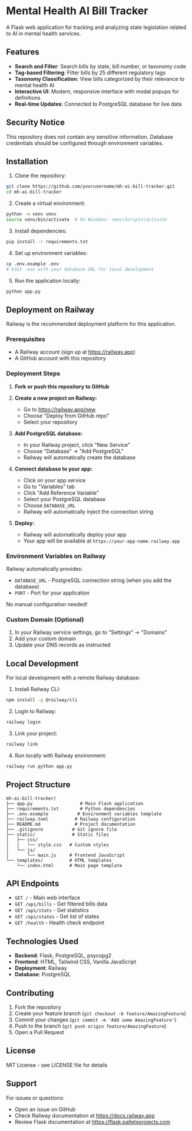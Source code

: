 # Mental Health AI Bill Tracker

A Flask web application for tracking and analyzing state legislation related to AI in mental health services.

## Features

- **Search and Filter**: Search bills by state, bill number, or taxonomy code
- **Tag-based Filtering**: Filter bills by 25 different regulatory tags
- **Taxonomy Classification**: View bills categorized by their relevance to mental health AI
- **Interactive UI**: Modern, responsive interface with modal popups for definitions
- **Real-time Updates**: Connected to PostgreSQL database for live data

## Security Notice

This repository does not contain any sensitive information. Database credentials should be configured through environment variables.

## Installation

1. Clone the repository:
```bash
git clone https://github.com/yourusername/mh-ai-bill-tracker.git
cd mh-ai-bill-tracker
```

2. Create a virtual environment:
```bash
python -m venv venv
source venv/bin/activate  # On Windows: venv\Scripts\activate
```

3. Install dependencies:
```bash
pip install -r requirements.txt
```

4. Set up environment variables:
```bash
cp .env.example .env
# Edit .env with your database URL for local development
```

5. Run the application locally:
```bash
python app.py
```

## Deployment on Railway

Railway is the recommended deployment platform for this application.

### Prerequisites
- A Railway account (sign up at https://railway.app)
- A GitHub account with this repository

### Deployment Steps

1. **Fork or push this repository to GitHub**

2. **Create a new project on Railway:**
   - Go to https://railway.app/new
   - Choose "Deploy from GitHub repo"
   - Select your repository

3. **Add PostgreSQL database:**
   - In your Railway project, click "New Service"
   - Choose "Database" → "Add PostgreSQL"
   - Railway will automatically create the database

4. **Connect database to your app:**
   - Click on your app service
   - Go to "Variables" tab
   - Click "Add Reference Variable"
   - Select your PostgreSQL database
   - Choose `DATABASE_URL`
   - Railway will automatically inject the connection string

5. **Deploy:**
   - Railway will automatically deploy your app
   - Your app will be available at `https://your-app-name.railway.app`

### Environment Variables on Railway

Railway automatically provides:
- `DATABASE_URL` - PostgreSQL connection string (when you add the database)
- `PORT` - Port for your application

No manual configuration needed!

### Custom Domain (Optional)

1. In your Railway service settings, go to "Settings" → "Domains"
2. Add your custom domain
3. Update your DNS records as instructed

## Local Development

For local development with a remote Railway database:

1. Install Railway CLI:
```bash
npm install -g @railway/cli
```

2. Login to Railway:
```bash
railway login
```

3. Link your project:
```bash
railway link
```

4. Run locally with Railway environment:
```bash
railway run python app.py
```

## Project Structure

```
mh-ai-bill-tracker/
├── app.py                  # Main Flask application
├── requirements.txt        # Python dependencies
├── .env.example           # Environment variables template
├── railway.toml          # Railway configuration
├── README.md             # Project documentation
├── .gitignore           # Git ignore file
├── static/              # Static files
│   ├── css/
│   │   └── style.css   # Custom styles
│   └── js/
│       └── main.js     # Frontend JavaScript
└── templates/          # HTML templates
    └── index.html      # Main page template
```

## API Endpoints

- `GET /` - Main web interface
- `GET /api/bills` - Get filtered bills data
- `GET /api/stats` - Get statistics
- `GET /api/states` - Get list of states
- `GET /health` - Health check endpoint

## Technologies Used

- **Backend**: Flask, PostgreSQL, psycopg2
- **Frontend**: HTML, Tailwind CSS, Vanilla JavaScript
- **Deployment**: Railway
- **Database**: PostgreSQL

## Contributing

1. Fork the repository
2. Create your feature branch (`git checkout -b feature/AmazingFeature`)
3. Commit your changes (`git commit -m 'Add some AmazingFeature'`)
4. Push to the branch (`git push origin feature/AmazingFeature`)
5. Open a Pull Request

## License

MIT License - see LICENSE file for details

## Support

For issues or questions:
- Open an issue on GitHub
- Check Railway documentation at https://docs.railway.app
- Review Flask documentation at https://flask.palletsprojects.com